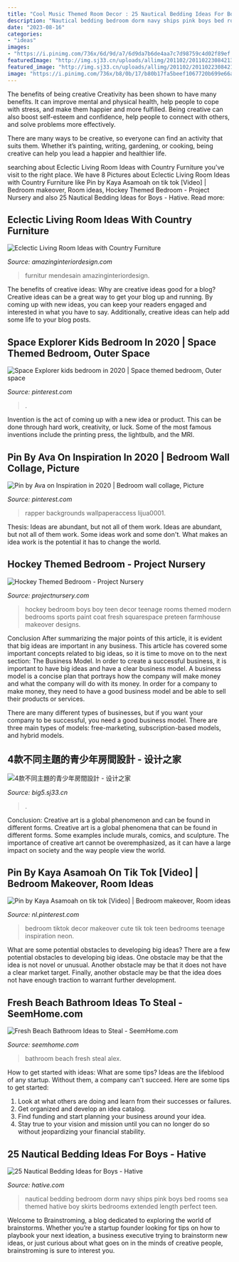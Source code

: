 ```yaml
---
title: "Cool Music Themed Room Decor : 25 Nautical Bedding Ideas For Boys"
description: "Nautical bedding bedroom dorm navy ships pink boys bed rooms sea themed hative boy skirts bedrooms extended length perfect teen"
date: "2023-08-16"
categories:
- "ideas"
images:
- "https://i.pinimg.com/736x/6d/9d/a7/6d9da7b6de4aa7c7d98759c4d02f89ef.jpg"
featuredImage: "http://img.sj33.cn/uploads/allimg/201102/20110223084213347.jpg"
featured_image: "http://img.sj33.cn/uploads/allimg/201102/20110223084213347.jpg"
image: "https://i.pinimg.com/736x/b8/0b/17/b80b17fa5beef1067720b699e66adf7d.jpg"
---
```



The benefits of being creative
Creativity has been shown to have many benefits. It can improve mental and physical health, help people to cope with stress, and make them happier and more fulfilled.
Being creative can also boost self-esteem and confidence, help people to connect with others, and solve problems more effectively.

There are many ways to be creative, so everyone can find an activity that suits them. Whether it’s painting, writing, gardening, or cooking, being creative can help you lead a happier and healthier life.

	

		
searching about Eclectic Living Room Ideas with Country Furniture you've visit to the right place. We have 8 Pictures about Eclectic Living Room Ideas with Country Furniture like Pin by Kaya Asamoah on tik tok [Video] | Bedroom makeover, Room ideas, Hockey Themed Bedroom - Project Nursery and also 25 Nautical Bedding Ideas for Boys - Hative. Read more:
		
    
## Eclectic Living Room Ideas With Country Furniture

<img loading=lazy src="https://www.amazinginteriordesign.com/wp-content/uploads/2013/06/Striped-red-Country-Furniture.jpg" onerror="this.onerror=null;this.src='https://tse1.mm.bing.net/th?id=OIP.gNznTHxyLPWdSsYPJTGCoAHaFK&amp;pid=15.1';" alt="Eclectic Living Room Ideas with Country Furniture">

_Source: amazinginteriordesign.com_

>furnitur mendesain amazinginteriordesign. 

	

The benefits of creative ideas: Why are creative ideas good for a blog?
Creative ideas can be a great way to get your blog up and running. By coming up with new ideas, you can keep your readers engaged and interested in what you have to say. Additionally, creative ideas can help add some life to your blog posts.

    
## Space Explorer Kids Bedroom In 2020 | Space Themed Bedroom, Outer Space

<img loading=lazy src="https://i.pinimg.com/736x/6d/9d/a7/6d9da7b6de4aa7c7d98759c4d02f89ef.jpg" onerror="this.onerror=null;this.src='https://tse3.mm.bing.net/th?id=OIP.2pcdMUnxLVmq-cOeLmxmpAHaLH&amp;pid=15.1';" alt="Space Explorer kids bedroom in 2020 | Space themed bedroom, Outer space">

_Source: pinterest.com_

>. 

	

Invention is the act of coming up with a new idea or product. This can be done through hard work, creativity, or luck. Some of the most famous inventions include the printing press, the lightbulb, and the MRI.

    
## Pin By Ava On Inspiration In 2020 | Bedroom Wall Collage, Picture

<img loading=lazy src="https://i.pinimg.com/736x/a4/98/9c/a4989c9f80e884aba6b0e79484aace47.jpg" onerror="this.onerror=null;this.src='https://tse1.mm.bing.net/th?id=OIP.ONvK3pyXv07M9S6CYbxTQgHaO3&amp;pid=15.1';" alt="Pin by Ava on Inspiration in 2020 | Bedroom wall collage, Picture">

_Source: pinterest.com_

>rapper backgrounds wallpaperaccess lijua0001. 

	

Thesis: Ideas are abundant, but not all of them work.
Ideas are abundant, but not all of them work. Some ideas work and some don't. What makes an idea work is the potential it has to change the world.

    
## Hockey Themed Bedroom - Project Nursery

<img loading=lazy src="https://projectnursery.com/wp-content/uploads/2020/10/HouseofHockeyRoom23.jpg" onerror="this.onerror=null;this.src='https://tse4.mm.bing.net/th?id=OIP.cUmKqFyrhy0Bn9J5KXU-UQHaJ4&amp;pid=15.1';" alt="Hockey Themed Bedroom - Project Nursery">

_Source: projectnursery.com_

>hockey bedroom boys boy teen decor teenage rooms themed modern bedrooms sports paint coat fresh squarespace preteen farmhouse makeover designs. 

	

Conclusion
After summarizing the major points of this article, it is evident that big ideas are important in any business. This article has covered some important concepts related to big ideas, so it is time to move on to the next section: The Business Model.
In order to create a successful business, it is important to have big ideas and have a clear business model. A business model is a concise plan that portrays how the company will make money and what the company will do with its money. In order for a company to make money, they need to have a good business model and be able to sell their products or services. 

There are many different types of businesses, but if you want your company to be successful, you need a good business model. There are three main types of models: free-marketing, subscription-based models, and hybrid models.

    
## 4款不同主題的青少年房間設計 - 设计之家

<img loading=lazy src="http://img.sj33.cn/uploads/allimg/201102/20110223084213347.jpg" onerror="this.onerror=null;this.src='https://tse1.mm.bing.net/th?id=OIP.AWAttMhIvQ_o3oxfDxoJBAHaEF&amp;pid=15.1';" alt="4款不同主題的青少年房間設計 - 设计之家">

_Source: big5.sj33.cn_

>. 

	

Conclusion: Creative art is a global phenomenon and can be found in different forms.
Creative art is a global phenomena that can be found in different forms. Some examples include murals, comics, and sculpture. The importance of creative art cannot be overemphasized, as it can have a large impact on society and the way people view the world.

    
## Pin By Kaya Asamoah On Tik Tok [Video] | Bedroom Makeover, Room Ideas

<img loading=lazy src="https://i.pinimg.com/736x/b8/0b/17/b80b17fa5beef1067720b699e66adf7d.jpg" onerror="this.onerror=null;this.src='https://tse2.mm.bing.net/th?id=OIP.B8AyGZynLlTNygzOw4DSewHaNK&amp;pid=15.1';" alt="Pin by Kaya Asamoah on tik tok [Video] | Bedroom makeover, Room ideas">

_Source: nl.pinterest.com_

>bedroom tiktok decor makeover cute tik tok teen bedrooms teenage inspiration neon. 

	

What are some potential obstacles to developing big ideas?
There are a few potential obstacles to developing big ideas. One obstacle may be that the idea is not novel or unusual. Another obstacle may be that it does not have a clear market target. Finally, another obstacle may be that the idea does not have enough traction to warrant further development.

    
## Fresh Beach Bathroom Ideas To Steal - SeemHome.com

<img loading=lazy src="https://seemhome.com/wp-content/uploads/2019/09/beach-bathroom-Ideas-12.jpg" onerror="this.onerror=null;this.src='https://tse2.mm.bing.net/th?id=OIP.gj22uf1oUvsjlEpV2q2omAHaLN&amp;pid=15.1';" alt="Fresh Beach Bathroom Ideas to Steal - SeemHome.com">

_Source: seemhome.com_

>bathroom beach fresh steal alex. 

	

How to get started with ideas: What are some tips?
Ideas are the lifeblood of any startup. Without them, a company can't succeed. Here are some tips to get started:
1. Look at what others are doing and learn from their successes or failures.
2. Get organized and develop an idea catalog. 
3. Find funding and start planning your business around your idea.  
4. Stay true to your vision and mission until you can no longer do so without jeopardizing your financial stability.

    
## 25 Nautical Bedding Ideas For Boys - Hative

<img loading=lazy src="https://hative.com/wp-content/uploads/2014/10/nautical-bedding-ideas/18-nautical-bedding-ideas-for-boys.jpg" onerror="this.onerror=null;this.src='https://tse2.mm.bing.net/th?id=OIP.RzML-Ce_siOxztIw-iRQfgHaLH&amp;pid=15.1';" alt="25 Nautical Bedding Ideas for Boys - Hative">

_Source: hative.com_

>nautical bedding bedroom dorm navy ships pink boys bed rooms sea themed hative boy skirts bedrooms extended length perfect teen. 

	

Welcome to Brainstroming, a blog dedicated to exploring the world of brainstorms. Whether you’re a startup founder looking for tips on how to playbook your next ideation, a business executive trying to brainstorm new ideas, or just curious about what goes on in the minds of creative people, brainstroming is sure to interest you.

